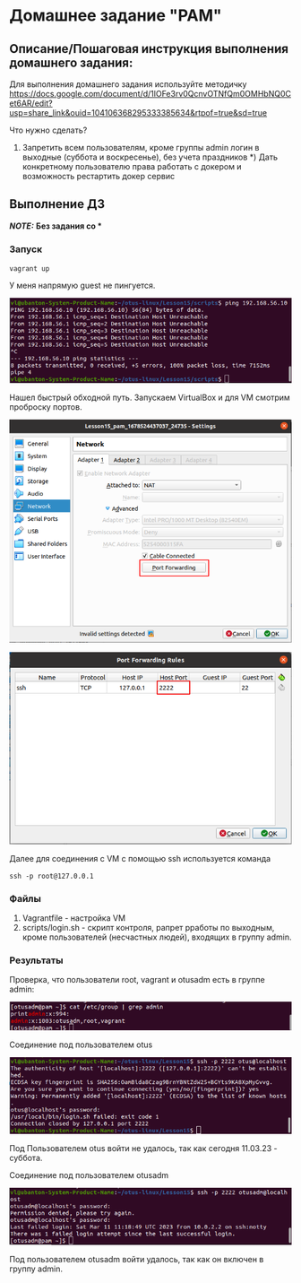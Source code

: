 # Домашнее задание "PAM"

## Описание/Пошаговая инструкция выполнения домашнего задания:

Для выполнения домашнего задания используйте методичку
https://docs.google.com/document/d/1lOFe3rv0QcnvOTNfQm0OMHbNQ0Cet6AR/edit?usp=share_link&ouid=104106368295333385634&rtpof=true&sd=true

Что нужно сделать?
1) Запретить всем пользователям, кроме группы admin логин в выходные (суббота и воскресенье), без учета праздников
\*) Дать конкретному пользователю права работать с докером и возможность рестартить докер сервис

## Выполнение ДЗ

**_NOTE:_** __Без задания со *__

### Запуск

```
vagrant up
```

У меня напрямую guest не пингуется.

![dest-host-unreachible](imgs/dest-host-unreachible.png)

Нашел быстрый обходной путь.
Запускаем VirtualBox и для VM cмотрим проброску портов.

![network-settings](imgs/network-settings.png)

![port-forwarding](imgs/port-forwarding.png)

Далее для соединения с VM с помощью ssh используется команда 

```
ssh -p root@127.0.0.1
```

### Файлы

1. Vagrantfile - настройка VM
2. scripts/login.sh - скрипт контроля, рапрет рработы по выходным, кроме пользователей (несчастных людей), входящих в группу admin.

### Результаты

Проверка, что пользователи root, vagrant и otusadm есть в группе admin:

![cat-group](imgs/cat-group.png)

Соединение под пользователем otus

![otus-login](imgs/otus-login.png)

Под Пользователем otus войти не удалось, так как сегодня 11.03.23 - суббота.

Соединение под пользователем otusadm

![otusadm-login](imgs/otusadm-login.png)

Под пользователем otusadm войти удалось, так как он включен в группу admin.



